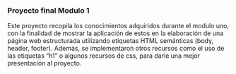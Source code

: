 ### Proyecto final Modulo 1
Este proyecto recopila los conocimientos adquiridos durante el modulo uno, con la finalidad de mostrar la aplicación de estos en la elaboración de una página web estructurada utilizando etiquetas HTML semánticas (body, header, footer). Además, se implementaron otros recursos como el uso de las etiquetas “h1” o algunos recursos de css, para darle una mejor presentación al proyecto.